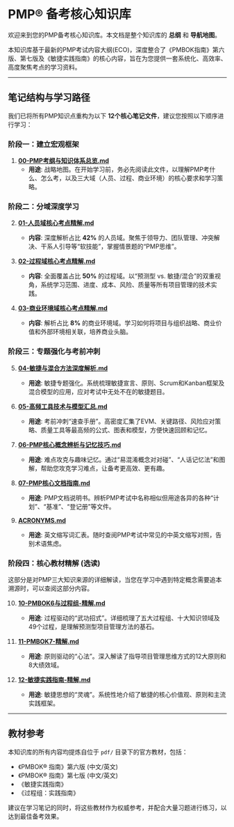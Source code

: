 # PMP® 备考核心知识库

欢迎来到您的PMP备考核心知识库。本文档是整个知识库的 **总纲** 和 **导航地图**。

本知识库基于最新的PMP考试内容大纲(ECO)，深度整合了《PMBOK指南》第六版、第七版及《敏捷实践指南》的核心内容，旨在为您提供一套系统化、高效率、高度聚焦考点的学习资料。

---

## 笔记结构与学习路径

我们已将所有PMP知识点重构为以下 **12个核心笔记文件**，建议您按照以下顺序进行学习：

### 阶段一：建立宏观框架

1.  **[00-PMP考纲与知识体系总览.md](notes/00-PMP考纲与知识体系总览.md)**
    - **用途**: 战略地图。在开始学习前，务必先阅读此文件，以理解PMP考什么、怎么考，以及三大域（人员、过程、商业环境）的核心要求和学习策略。

### 阶段二：分域深度学习

2.  **[01-人员域核心考点精解.md](notes/01-人员域核心考点精解.md)**
    - **内容**: 深度解析占比 **42%** 的人员域。聚焦于领导力、团队管理、冲突解决、干系人引导等“软技能”，掌握情景题的“PMP思维”。

3.  **[02-过程域核心考点精解.md](notes/02-过程域核心考点精解.md)**
    - **内容**: 全面覆盖占比 **50%** 的过程域。以“预测型 vs. 敏捷/混合”的双重视角，系统学习范围、进度、成本、风险、质量等所有项目管理的技术实践。

4.  **[03-商业环境域核心考点精解.md](notes/03-商业环境域核心考点精解.md)**
    - **内容**: 解析占比 **8%** 的商业环境域。学习如何将项目与组织战略、商业价值和外部环境相关联，培养商业头脑。

### 阶段三：专题强化与考前冲刺

5.  **[04-敏捷与混合方法深度解析.md](notes/04-敏捷与混合方法深度解析.md)**
    - **用途**: 敏捷专题强化。系统梳理敏捷宣言、原则、Scrum和Kanban框架及混合模型的应用，应对考试中无处不在的敏捷题目。

6.  **[05-高频工具技术与模型汇总.md](notes/05-高频工具技术与模型汇总.md)**
    - **用途**: 考前冲刺“速查手册”。高密度汇集了EVM、关键路径、风险应对策略、质量工具等最高频的公式、图表和模型，方便快速回顾和记忆。

7.  **[06-PMP核心概念辨析与记忆技巧.md](notes/06-PMP核心概念辨析与记忆技巧.md)**
    - **用途**: 难点攻克与趣味记忆。通过“易混淆概念对对碰”、“人话记忆法”和图解，帮助您攻克学习难点，让备考更高效、更有趣。

8.  **[07-PMP核心文档指南.md](notes/07-PMP核心文档指南.md)**
    - **用途**: PMP文档说明书。辨析PMP考试中名称相似但用途各异的各种“计划”、“基准”、“登记册”等文件。

9.  **[ACRONYMS.md](notes/ACRONYMS.md)**
    - **用途**: 英文缩写词汇表。随时查阅PMP考试中常见的中英文缩写对照，告别术语焦虑。

### 阶段四：核心教材精解 (选读)

这部分是对PMP三大知识来源的详细解读，当您在学习中遇到特定概念需要追本溯源时，可以查阅这部分内容。

10. **[10-PMBOK6与过程组-精解.md](notes/10-PMBOK6与过程组-精解.md)**
    - **用途**: 过程驱动的“武功招式”。详细梳理了五大过程组、十大知识领域及49个过程，是理解预测型项目管理方法的基石。

11. **[11-PMBOK7-精解.md](notes/11-PMBOK7-精解.md)**
    - **用途**: 原则驱动的“心法”。深入解读了指导项目管理思维方式的12大原则和8大绩效域。

12. **[12-敏捷实践指南-精解.md](notes/12-敏捷实践指南-精解.md)**
    - **用途**: 敏捷思想的“灵魂”。系统性地介绍了敏捷的核心价值观、原则和主流实践框架。

---

## 教材参考

本知识库的所有内容均提炼自位于 `pdf/` 目录下的官方教材，包括：

- 《PMBOK® 指南》第六版 (中文/英文)
- 《PMBOK® 指南》第七版 (中文/英文)
- 《敏捷实践指南》
- 《过程组：实践指南》

建议在学习笔记的同时，将这些教材作为权威参考，并配合大量习题进行练习，以达到最佳备考效果。